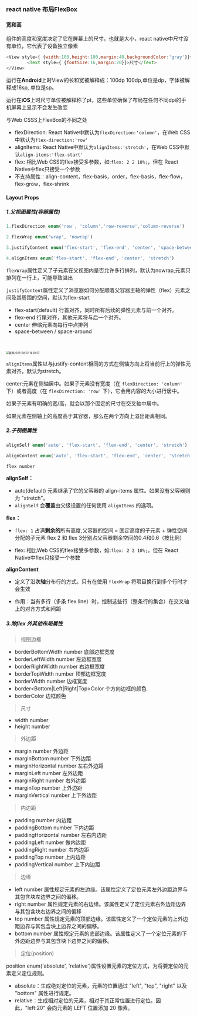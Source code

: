 ### react native 布局FlexBox

#### **宽和高**

组件的高度和宽度决定了它在屏幕上的尺寸，也就是大小，react native中尺寸没有单位，它代表了设备独立像素

~~~javascript
<View style={ {width:100,height:100,margin:40,backgroundColor:'gray'}}>
        <Text style={ {fontSize:16,margin:20}}>尺寸</Text>
</View>
~~~

运行在**Android**上时View的长和宽被解释成：100dp 100dp,单位是dp，字体被解释成16sp, 单位是sp。

运行在**iOS**上时尺寸单位被解释称了pt，这些单位确保了布局在任何不同dpi的手机屏幕上显示不会发生改变

与Web CSSS上FlexBox的不同之处

- flexDirection: React Native中默认为`flexDirection:'column'`，在Web CSS中默认为`flex-direction:'row'`
- alignItems: React Native中默认为`alignItems:'stretch'`，在Web CSS中默认`align-items:'flex-start'`
- flex: 相比Web CSS的flex接受多参数，如:`flex: 2 2 10%;`，但在 React Native中flex只接受一个参数
- 不支持属性：align-content，flex-basis，order，flex-basis，flex-flow，flex-grow，flex-shrink



#### **Layout Props**

##### 1.**父视图属性(容器属性)**

~~~javascript
1.flexDirection enum('row', 'column','row-reverse','column-reverse')

2.flexWrap enum('wrap', 'nowrap')

3.justifyContent enum('flex-start', 'flex-end', 'center', 'space-between', 'space-around')

4.alignItems enum('flex-start', 'flex-end', 'center', 'stretch')
~~~

​	`flexWrap`属性定义了子元素在父视图内是否允许多行排列，默认为nowrap,元素只排列在一行上，可能导致溢出

​	`justifyContent`属性定义了浏览器如何分配顺着父容器主轴的弹性（flex）元素之间及其周围的空间，默认为flex-start

- flex-start(default) 行首对齐，同时所有后续的弹性元素与前一个对齐。
- flex-end 行尾对齐，其他元素将与后一个对齐。
- center 伸缩元素向每行中点排列
- space-between / space-around 

​         

<img src="/Users/pupu/Library/Application Support/typora-user-images/截屏2025-08-12 14.38.57.png" alt="截屏2025-08-12 14.38.57" style="zoom:50%;" />

`alignItems`属性以与justify-content相同的方式在侧轴方向上将当前行上的弹性元素对齐，默认为stretch。

center:元素在侧轴居中。如果子元素没有宽度（在 `flexDirection: 'column'` 下）或者高度（在 `flexDirection: 'row'` 下），它会用内容的大小进行居中。

如果子元素有明确的宽/高，就会以那个固定的尺寸在交叉轴中居中。

如果元素在侧轴上的高度高于其容器，那么在两个方向上溢出距离相同。

##### 2.**子视图属性**

~~~javascript
alignSelf enum('auto', 'flex-start', 'flex-end', 'center', 'stretch')

alignContent enum('auto', 'flex-start', 'flex-end', 'center', 'stretch')

flex number
~~~

**alignSelf：**

- auto(default) 元素继承了它的父容器的 align-items 属性。如果没有父容器则为 "stretch"。
- `alignSelf` 会**覆盖**由父级设置的任何使用 `alignItems` 的选项。

**flex：**

- `flex: 1` 占满**剩余的**所有高度,父容器的空间 = 固定高度的子元素 + 弹性空间分配的子元素 flex 2 和 flex 3分别占父容器剩余空间的0.4和0.6（按比例）

- flex: 相比Web CSS的flex接受多参数，如:`flex: 2 2 10%;`，但在 React Native中flex只接受一个参数

**alignContent**

- 定义了沿**次轴**分布行的方式。只有在使用 `flexWrap` 将项目换行到多个行时才会生效

- 作用：当有多行（多条 flex line）时，控制这些行（整条行的集合）在交叉轴上的对齐方式和间距

##### 3.**除flex 外其他布局属性**

> 视图边框

- borderBottomWidth number 底部边框宽度
- borderLeftWidth number 左边框宽度
- borderRightWidth number 右边框宽度
- borderTopWidth number 顶部边框宽度
- borderWidth number 边框宽度
- border<Bottom|Left|Right|Top>Color 个方向边框的颜色
- borderColor 边框颜色

> 尺寸

- width number
- height number

> 外边距

- margin number 外边距
- marginBottom number 下外边距
- marginHorizontal number 左右外边距
- marginLeft number 左外边距
- marginRight number 右外边距
- marginTop number 上外边距
- marginVertical number 上下外边距

> 内边距

- padding number 内边距
- paddingBottom number 下内边距
- paddingHorizontal number 左右内边距
- paddingLeft number 做内边距
- paddingRight number 右内边距
- paddingTop number 上内边距
- paddingVertical number 上下内边距

> 边缘

- left number 属性规定元素的左边缘。该属性定义了定位元素左外边距边界与其包含块左边界之间的偏移。
- right number 属性规定元素的右边缘。该属性定义了定位元素右外边距边界与其包含块右边界之间的偏移
- top number 属性规定元素的顶部边缘。该属性定义了一个定位元素的上外边距边界与其包含块上边界之间的偏移。
- bottom number 属性规定元素的底部边缘。该属性定义了一个定位元素的下外边距边界与其包含块下边界之间的偏移。

> 定位(position)

position enum('absolute', 'relative')属性设置元素的定位方式，为将要定位的元素定义定位规则。

- absolute：生成绝对定位的元素，元素的位置通过 "left", "top", "right" 以及 "bottom" 属性进行规定。
- relative：生成相对定位的元素，相对于其正常位置进行定位。因此，"left:20" 会向元素的 LEFT 位置添加 20 像素。

